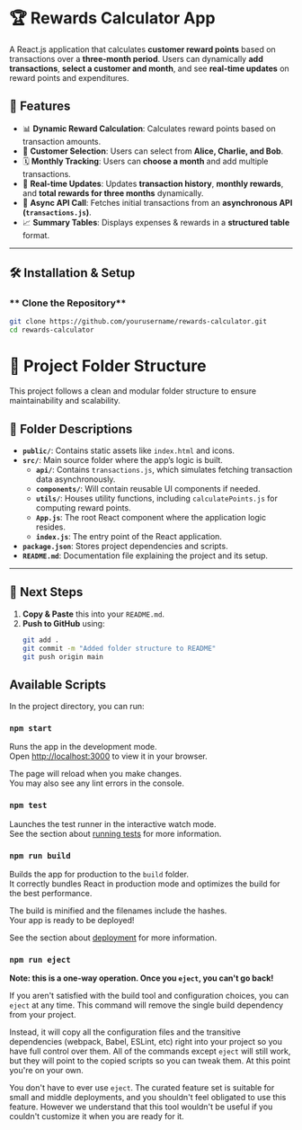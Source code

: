 # 🏆 Rewards Calculator App

A React.js application that calculates **customer reward points** based on transactions over a **three-month period**. Users can dynamically **add transactions**, **select a customer and month**, and see **real-time updates** on reward points and expenditures.

## 🚀 Features
- 📊 **Dynamic Reward Calculation**: Calculates reward points based on transaction amounts.
- 👥 **Customer Selection**: Users can select from **Alice, Charlie, and Bob**.
- 🗓️ **Monthly Tracking**: Users can **choose a month** and add multiple transactions.
- 🔄 **Real-time Updates**: Updates **transaction history**, **monthly rewards**, and **total rewards for three months** dynamically.
- 📡 **Async API Call**: Fetches initial transactions from an **asynchronous API (`transactions.js`)**.
- 📈 **Summary Tables**: Displays expenses & rewards in a **structured table** format.

---

## 🛠️ Installation & Setup

### ** Clone the Repository**
```sh
git clone https://github.com/yourusername/rewards-calculator.git
cd rewards-calculator
```
# 📂 Project Folder Structure

This project follows a clean and modular folder structure to ensure maintainability and scalability.


## 📜 Folder Descriptions

- **`public/`**: Contains static assets like `index.html` and icons.
- **`src/`**: Main source folder where the app’s logic is built.
  - **`api/`**: Contains `transactions.js`, which simulates fetching transaction data asynchronously.
  - **`components/`**: Will contain reusable UI components if needed.
  - **`utils/`**: Houses utility functions, including `calculatePoints.js` for computing reward points.
  - **`App.js`**: The root React component where the application logic resides.
  - **`index.js`**: The entry point of the React application.
- **`package.json`**: Stores project dependencies and scripts.
- **`README.md`**: Documentation file explaining the project and its setup.

---

## 🚀 Next Steps

1. **Copy & Paste** this into your `README.md`.  
2. **Push to GitHub** using:
   ```sh
   git add .
   git commit -m "Added folder structure to README"
   git push origin main


## Available Scripts

In the project directory, you can run:

### `npm start`

Runs the app in the development mode.\
Open [http://localhost:3000](http://localhost:3000) to view it in your browser.

The page will reload when you make changes.\
You may also see any lint errors in the console.

### `npm test`

Launches the test runner in the interactive watch mode.\
See the section about [running tests](https://facebook.github.io/create-react-app/docs/running-tests) for more information.

### `npm run build`

Builds the app for production to the `build` folder.\
It correctly bundles React in production mode and optimizes the build for the best performance.

The build is minified and the filenames include the hashes.\
Your app is ready to be deployed!

See the section about [deployment](https://facebook.github.io/create-react-app/docs/deployment) for more information.

### `npm run eject`

**Note: this is a one-way operation. Once you `eject`, you can't go back!**

If you aren't satisfied with the build tool and configuration choices, you can `eject` at any time. This command will remove the single build dependency from your project.

Instead, it will copy all the configuration files and the transitive dependencies (webpack, Babel, ESLint, etc) right into your project so you have full control over them. All of the commands except `eject` will still work, but they will point to the copied scripts so you can tweak them. At this point you're on your own.

You don't have to ever use `eject`. The curated feature set is suitable for small and middle deployments, and you shouldn't feel obligated to use this feature. However we understand that this tool wouldn't be useful if you couldn't customize it when you are ready for it.
